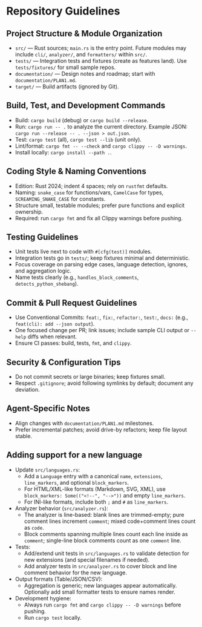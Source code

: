 # Repository Guidelines

## Project Structure & Module Organization

- `src/` — Rust sources; `main.rs` is the entry point. Future modules may include `cli/`, `analyzer/`, and `formatters/` within `src/`.
- `tests/` — Integration tests and fixtures (create as features land). Use `tests/fixtures/` for small sample repos.
- `documentation/` — Design notes and roadmap; start with `documentation/PLAN1.md`.
- `target/` — Build artifacts (ignored by Git).

## Build, Test, and Development Commands

- Build: `cargo build` (debug) or `cargo build --release`.
- Run: `cargo run -- .` to analyze the current directory. Example JSON: `cargo run --release -- . --json > out.json`.
- Test: `cargo test` (all), `cargo test --lib` (unit only).
- Lint/format: `cargo fmt -- --check` and `cargo clippy -- -D warnings`.
- Install locally: `cargo install --path .`.

## Coding Style & Naming Conventions

- Edition: Rust 2024; indent 4 spaces; rely on `rustfmt` defaults.
- Naming: `snake_case` for functions/vars, `CamelCase` for types, `SCREAMING_SNAKE_CASE` for constants.
- Structure small, testable modules; prefer pure functions and explicit ownership.
- Required: run `cargo fmt` and fix all Clippy warnings before pushing.

## Testing Guidelines

- Unit tests live next to code with `#[cfg(test)]` modules.
- Integration tests go in `tests/`; keep fixtures minimal and deterministic.
- Focus coverage on parsing edge cases, language detection, ignores, and aggregation logic.
- Name tests clearly (e.g., `handles_block_comments`, `detects_python_shebang`).

## Commit & Pull Request Guidelines

- Use Conventional Commits: `feat:`, `fix:`, `refactor:`, `test:`, `docs:` (e.g., `feat(cli): add --json output`).
- One focused change per PR; link issues; include sample CLI output or `--help` diffs when relevant.
- Ensure CI passes: build, tests, `fmt`, and `clippy`.

## Security & Configuration Tips

- Do not commit secrets or large binaries; keep fixtures small.
- Respect `.gitignore`; avoid following symlinks by default; document any deviation.

## Agent-Specific Notes

- Align changes with `documentation/PLAN1.md` milestones.
- Prefer incremental patches; avoid drive-by refactors; keep file layout stable.

## Adding support for a new language

- Update `src/languages.rs`:
  - Add a `Language` entry with a canonical `name`, `extensions`, `line_markers`, and optional `block_markers`.
  - For HTML/XML-like formats (Markdown, SVG, XML), use `block_markers: Some(("<!--", "-->"))` and empty `line_markers`.
  - For INI-like formats, include both `;` and `#` as `line_markers`.
- Analyzer behavior (`src/analyzer.rs`):
  - The analyzer is line-based: blank lines are trimmed-empty; pure comment lines increment `comment`; mixed code+comment lines count as `code`.
  - Block comments spanning multiple lines count each line inside as `comment`; single-line block comments count as one `comment` line.
- Tests:
  - Add/extend unit tests in `src/languages.rs` to validate detection for new extensions (and special filenames if needed).
  - Add analyzer tests in `src/analyzer.rs` to cover block and line comment behavior for the new language.
- Output formats (Table/JSON/CSV):
  - Aggregation is generic; new languages appear automatically. Optionally add small formatter tests to ensure names render.
- Development hygiene:
  - Always run `cargo fmt` and `cargo clippy -- -D warnings` before pushing.
  - Run `cargo test` locally.
